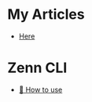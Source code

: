 # My Articles
* [Here](https://zenn.dev/dahhara)

# Zenn CLI
* [📘 How to use](https://zenn.dev/zenn/articles/zenn-cli-guide)
